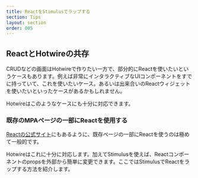 ```yaml
---
title: ReactをStimulusでラップする
section: Tips
layout: section
order: 005
---
```


## ReactとHotwireの共存

CRUDなどの画面はHotwireで作りたい一方で、部分的にReactを使いたいというケースもあります。例えば非常にインタラクティブなUIコンポーネントをすでに持っていて、これを使いたいケース。あるいは出来合いのReactウィジェットを使いたいといったケースがあるかもしれません。

Hotwireはこのようなケースにも十分に対応できます。

### 既存のMPAページの一部にReactを使用する

[Reactの公式サイト](https://ja.react.dev/learn/add-react-to-an-existing-project#using-react-for-a-part-of-your-existing-page)にもあるように、既存ページの一部にReactを使うのは極めて一般的です。

Hotwireはこれに十分に対応します。加えてStimulusを使えば、Reactコンポーネントのpropsを外部から簡単に変更できます。ここではStimulusでReactをラップする方法を紹介します。

